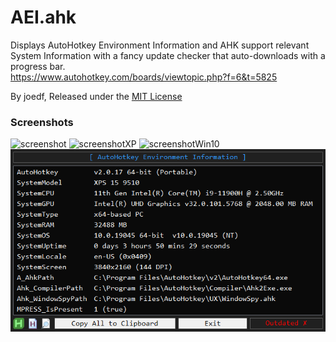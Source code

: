 AEI.ahk
==============================

Displays AutoHotkey Environment Information and AHK support relevant System Information with a fancy update checker that auto-downloads with a progress bar.  
https://www.autohotkey.com/boards/viewtopic.php?f=6&t=5825  
  
By joedf, Released under the [MIT License](http://opensource.org/licenses/MIT)  

### Screenshots
![screenshot](screenshot.png "screenshot")
![screenshotXP](screenshotXP.png "screenshotXP")
![screenshotWin10](screenshotWin10.png "screenshotWin10")
![screenshotWin10_v2](screenshotWin10_v2.png "screenshotWin10_v2")
